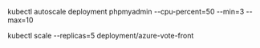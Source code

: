 

kubectl autoscale deployment phpmyadmin --cpu-percent=50 --min=3 --max=10


kubectl scale --replicas=5 deployment/azure-vote-front
